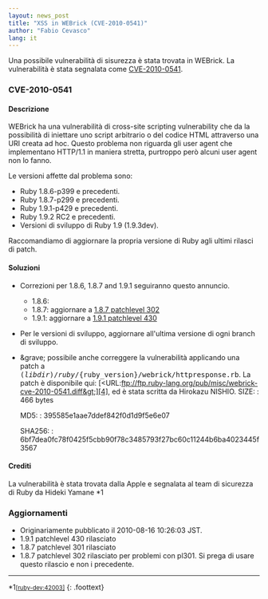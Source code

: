 ```yaml
---
layout: news_post
title: "XSS in WEBrick (CVE-2010-0541)"
author: "Fabio Cevasco"
lang: it
---
```


Una possibile vulnerabilità di sisurezza è stata trovata in WEBrick. La
vulnerabilità è stata segnalata come [CVE-2010-0541][1].

### CVE-2010-0541

#### Descrizione

WEBrick ha una vulnerabilità di cross-site scripting vulnerability che
da la possibilità di iniettare uno script arbitrario o del codice HTML
attraverso una URI creata ad hoc. Questo problema non riguarda gli user
agent che implementano HTTP/1.1 in maniera stretta, purtroppo però
alcuni user agent non lo fanno.

Le versioni affette dal problema sono:

* Ruby 1.8.6-p399 e precedenti.
* Ruby 1.8.7-p299 e precedenti.
* Ruby 1.9.1-p429 e precedenti.
* Ruby 1.9.2 RC2 e precedenti.
* Versioni di sviluppo di Ruby 1.9 (1.9.3dev).

Raccomandiamo di aggiornare la propria versione di Ruby agli ultimi
rilasci di patch.

#### Soluzioni

* Correzioni per 1.8.6, 1.8.7 and 1.9.1 seguiranno questo annuncio.
  * 1\.8.6:
  * 1\.8.7: aggiornare a [1.8.7 patchlevel 302][2]
  * 1\.9.1: aggiornare a [1.9.1 patchlevel 430][3]

* Per le versioni di sviluppo, aggiornare all\'ultima versione di ogni
  branch di sviluppo.
* &amp;grave; possibile anche correggere la vulnerabilità applicando una
  patch a
  <kbd>$(libdir)/ruby/$\{ruby\_version}/webrick/httpresponse.rb</kbd>.
  La patch è disponibile qui:
  [&lt;URL:ftp://ftp.ruby-lang.org/pub/misc/webrick-cve-2010-0541.diff&gt;][4],
  ed è stata scritta da Hirokazu NISHIO.
  SIZE:
  : 466 bytes

  MD5:
  : 395585e1aae7ddef842f0d1d9f5e6e07

  SHA256:
  : 6bf7dea0fc78f0425f5cbb90f78c3485793f27bc60c11244b6ba4023445f3567

#### Crediti

La vulnerabilità è stata trovata dalla Apple e segnalata al team di
sicurezza di Ruby da Hideki Yamane \*1

### Aggiornamenti

* Originariamente pubblicato il 2010-08-16 10:26:03 JST.
* 1\.9.1 patchlevel 430 rilasciato
* 1\.8.7 patchlevel 301 rilasciato
* 1\.8.7 patchlevel 302 rilasciato per problemi con pl301. Si prega di
  usare questo rilascio e non i precedente.

* * *

\*1<small>[\[ruby-dev:42003\]][5]</small>
{: .foottext}



[1]: http://cve.mitre.org/cgi-bin/cvename.cgi?name=CVE-2010-0541 
[2]: http://blade.nagaokaut.ac.jp/cgi-bin/scat.rb/ruby/ruby-talk/367769 
[3]: /en/news/2010/08/16/ruby-1-9-1-p430-is-released/ 
[4]: ftp://ftp.ruby-lang.org/pub/misc/webrick-cve-2010-0541.diff 
[5]: http://blade.nagaokaut.ac.jp/cgi-bin/scat.rb/ruby/ruby-dev/42003 
